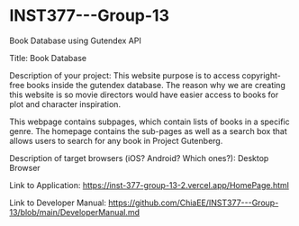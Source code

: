 # INST377---Group-13
Book Database using Gutendex API

Title: Book Database

Description of your project: This website purpose is to access copyright-free books inside the gutendex database. The reason why we are creating this website is so movie directors would have easier access to books for plot and character inspiration. 

This webpage contains subpages, which contain lists of books in a specific genre. The homepage contains the sub-pages as well as a search box that allows users to search for any book in Project Gutenberg.  

Description of target browsers (iOS? Android? Which ones?): Desktop Browser

Link to Application: https://inst-377-group-13-2.vercel.app/HomePage.html

Link to Developer Manual: https://github.com/ChiaEE/INST377---Group-13/blob/main/DeveloperManual.md
